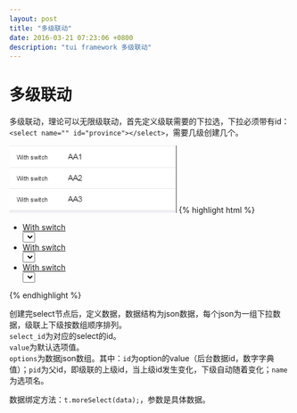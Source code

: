 ```yaml
---
layout: post
title: "多级联动"
date: 2016-03-21 07:23:06 +0800
description: "tui framework 多级联动"
---
```


多级联动
====
多级联动，理论可以无限级联动，首先定义级联需要的下拉选，下拉必须带有id：`<select name="" id="province"></select>`，需要几级创建几个。
  
<img src="/images/select.png" width="300px">  
{% highlight html %}
    <ul>
        <li>
            <a href="javascript:;" class="link_item">
                <div class="item">
                    <div class="item_center">
                        <div class="item-title label">With switch</div>
                        <div class="item-input">
                            <select name="" id="province">
                                <option value=""></option>
                            </select>
                        </div>
                    </div>
                </div>
            </a>
        </li>
        <li>
            <a href="javascript:;" class="link_item">
                <div class="item">
                    <div class="item_center">
                        <div class="item-title label">With switch</div>
                        <div class="item-input">
                            <select name="" id="city">
                                <option value=""></option>
                            </select>
                        </div>
                    </div>
                </div>
            </a>
        </li>
        <li>
            <a href="javascript:;" class="link_item">
                <div class="item">
                    <div class="item_center">
                        <div class="item-title label">With switch</div>
                        <div class="item-input">
                            <select name="" id="region">
                                <option value=""></option>
                            </select>
                        </div>
                    </div>
                </div>
            </a>
        </li>
    </ul>
    <script>
        var data = [
            {select_id: "#province", value: 2, options: [{id: 1, pid: 0, name: "SS1"}, {id: 2, pid: 0, name: "AA1"}]},
            {select_id: "#city", value: 2, options: [{id: 1, pid: 1, name: "SS2"}, {id: 2, pid: 2, name: "AA2"}]},
            {select_id: "#region", value: 2, options: [{id: 1, pid: 1, name: "SS3"}, {id: 2, pid: 2, name: "AA3"}]}
        ]
        t.moreSelect(data);
    </script>
{% endhighlight %}

创建完select节点后，定义数据，数据结构为json数据，每个json为一组下拉数据，级联上下级按数组顺序排列。  
`select_id`为对应的select的id。  
`value`为默认选项值。  
`options`为数据json数组。其中：`id`为option的value（后台数据id，数字字典值）；`pid`为父id，即级联的上级id，当上级id发生变化，下级自动随着变化；`name`为选项名。

数据绑定方法：`t.moreSelect(data);`，参数是具体数据。
  